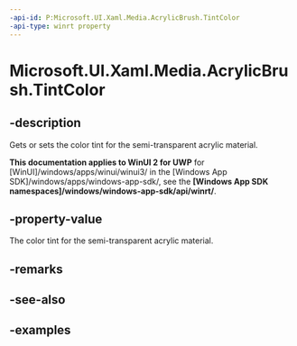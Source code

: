 ```yaml
---
-api-id: P:Microsoft.UI.Xaml.Media.AcrylicBrush.TintColor
-api-type: winrt property
---
```

<!-- Property syntax.
public Color TintColor { get;  set; }
-->

# Microsoft.UI.Xaml.Media.AcrylicBrush.TintColor


## -description

Gets or sets the color tint for the semi-transparent acrylic material.


**This documentation applies to WinUI 2 for UWP** for [WinUI]/windows/apps/winui/winui3/ in the [Windows App SDK]/windows/apps/windows-app-sdk/, see the **[Windows App SDK namespaces]/windows/windows-app-sdk/api/winrt/**.

## -property-value

The color tint for the semi-transparent acrylic material.


## -remarks


## -see-also


## -examples


